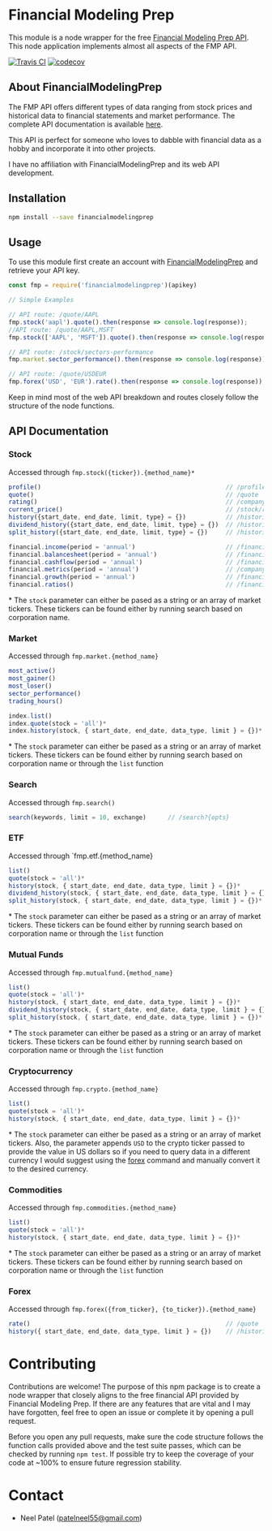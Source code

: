 # Financial Modeling Prep

This module is a node wrapper for the free [Financial Modeling Prep API](https://financialmodelingprep.com/developer/docs). This node application implements almost all aspects of the FMP API.

[![Travis CI](https://travis-ci.org/patelneel55/financialmodelingprep.svg?branch=master)](https://travis-ci.org/patelneel55/financialmodelingprep)
[![codecov](https://codecov.io/gh/patelneel55/financialmodelingprep/branch/master/graph/badge.svg)](https://codecov.io/gh/patelneel55/financialmodelingprep)

## About FinancialModelingPrep

The FMP API offers different types of data ranging from stock prices and historical data to financial statements and market performance. The complete API documentation is available [here](https://financialmodelingprep.com/developer/docs).

This API is perfect for someone who loves to dabble with financial data as a hobby and incorporate it into other projects.

I have no affiliation with FinancialModelingPrep and its web API development.

## Installation
```bash
npm install --save financialmodelingprep
```

## Usage

To use this module first create an account with [FinancialModelingPrep](https://financialmodelingprep.com/developer/docs/pricing/) and retrieve your API key.

```js
const fmp = require('financialmodelingprep')(apikey)

// Simple Examples

// API route: /quote/AAPL
fmp.stock('aapl').quote().then(response => console.log(response));
//API route: /quote/AAPL,MSFT
fmp.stock(['AAPL', 'MSFT']).quote().then(response => console.log(response));

// API route: /stock/sectors-performance
fmp.market.sector_performance().then(response => console.log(response));

// API route: /quote/USDEUR
fmp.forex('USD', 'EUR').rate().then(response => console.log(response));

```

Keep in mind most of the web API breakdown and routes closely follow the structure of the node functions.

## API Documentation

### Stock

Accessed through `fmp.stock({ticker}).{method_name}*`
```js
profile()                                                   // /profile
quote()                                                     // /quote
rating()                                                    // /company/rating
current_price()                                             // /stock/real-time-price
history({start_date, end_date, limit, type} = {})           // /historical-price-full/{ticker}?{opts}
dividend_history({start_date, end_date, limit, type} = {})  // /historical-price-full/stock_dividend/{ticker}?{opts}
split_history({start_date, end_date, limit, type} = {})     // /historical-price-full/stock_split/{ticker}?{opts}

financial.income(period = 'annual')                         // /financials/income-statement
financial.balancesheet(period = 'annual')                   // /financials/balance-sheet-statement
financial.cashflow(period = 'annual')                       // /financials/cash-flow-statement
financial.metrics(period = 'annual')                        // /company-key-metrics
financial.growth(period = 'annual')                         // /financial-statement-growth
financial.ratios()                                          // /financial-ratios
```
\* The `stock` parameter can either be pased as a string or an array of market tickers. These tickers can be found either by running search based on corporation name.

### Market
Accessed through `fmp.market.{method_name}`
```js
most_active()                                                           // /stock/actives
most_gainer()                                                           // /stock/gainers
most_loser()                                                            // /stock/losers
sector_performance()                                                    // /stock/sectors-performance
trading_hours()                                                         // /is-the-market-open

index.list()                                                            // /symbol/available-indexes
index.quote(stock = 'all')*                                             // /quote
index.history(stock, { start_date, end_date, data_type, limit } = {})*  // /historical-price-full/index/{ticker}?{opts}
```
\* The `stock` parameter can either be pased as a string or an array of market tickers. These tickers can be found either by running search based on corporation name or through the `list` function

### Search
Accessed through `fmp.search()`
```js
search(keywords, limit = 10, exchange)      // /search?{opts}
```

### ETF
Accessed through `fmp.etf.{method_name}
```js
list()                                                                      // /symbol/available-etfs
quote(stock = 'all')*                                                       // /quote
history(stock, { start_date, end_date, data_type, limit } = {})*            // /historical-price-full/etf/{ticker}?{opts}
dividend_history(stock, { start_date, end_date, data_type, limit } = {})*   // /historical-price-full/stock_dividend/{ticker}?{opts}
split_history(stock, { start_date, end_date, data_type, limit } = {})*      // /historical-price-full/stock_split/{ticker}?{opts}
```
\* The `stock` parameter can either be pased as a string or an array of market tickers. These tickers can be found either by running search based on corporation name or through the `list` function

### Mutual Funds
Accessed through `fmp.mutualfund.{method_name}`
```js
list()                                                                      // /symbol/available-mutual-funds
quote(stock = 'all')*                                                       // /quote
history(stock, { start_date, end_date, data_type, limit } = {})*            // /historical-price-full/mutual_fund/{ticker}?{opts}
dividend_history(stock, { start_date, end_date, data_type, limit } = {})*   // /historical-price-full/stock_dividend/{ticker}?{opts}
split_history(stock, { start_date, end_date, data_type, limit } = {})*      // /historical-price-full/stock_split/{ticker}?{opts}
```
\* The `stock` parameter can either be pased as a string or an array of market tickers. These tickers can be found either by running search based on corporation name or through the `list` function

### Cryptocurrency
Accessed through `fmp.crypto.{method_name}`
```js
list()                                                                      // /symbol/available-cryptocurrencies
quote(stock = 'all')*                                                       // /quote
history(stock, { start_date, end_date, data_type, limit } = {})*            // /historical-price-full/crypto/{ticker}?{opts}
```
\* The `stock` parameter can either be pased as a string or an array of market tickers. Also, the parameter appends `USD` to the crypto ticker passed to provide the value in US dollars so if you need to query data in a different currency I would suggest using the [forex](###Forex) command and manually convert it to the desired currency.

### Commodities
Accessed through `fmp.commodities.{method_name}`
```js
list()                                                                      // /symbol/available-commodities
quote(stock = 'all')*                                                       // /quote
history(stock, { start_date, end_date, data_type, limit } = {})*            // /historical-price-full/commodity/{ticker}?{opts}
```
\* The `stock` parameter can either be pased as a string or an array of market tickers. These tickers can be found either by running search based on corporation name or through the `list` function

### Forex
Accessed through `fmp.forex({from_ticker}, {to_ticker}).{method_name}`
```js
rate()                                                      // /quote
history({ start_date, end_date, data_type, limit } = {})    // /historical-price-full/{ticker}?{opts}
```

# Contributing
Contributions are welcome! The purpose of this npm package is to create a node wrapper that closely aligns to the free financial API provided by Financial Modeling Prep. If there are any features that are vital and I may have forgotten, feel free to open an issue or complete it by opening a pull request.

Before you open any pull requests, make sure the code structure follows the function calls provided above and the test suite passes, which can be checked by running `npm test`. If possible try to keep the coverage of your code at ~100% to ensure future regression stability.

# Contact
- Neel Patel (patelneel55@gmail.com)

